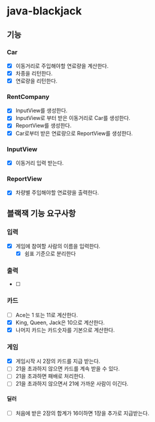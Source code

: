 # java-blackjack

## 기능

### Car
- [X] 이동거리로 주입해야할 연료량을 계산한다.
- [X] 차종을 리턴한다.
- [X] 연료량을 리턴한다.

### RentCompany
- [X] InputView를 생성한다.
- [X] InputView로 부터 받은 이동거리로 Car를 생성한다.
- [X] ReportView를 생성한다.
- [X] Car로부터 받은 연료량으로 ReportView를 생성한다.

### InputView
- [X] 이동거리 입력 받는다.

### ReportView
- [X] 차량별 주입해야할 연료량을 출력한다.


## 블랙잭 기능 요구사항

### 입력
- [x] 게임에 참여할 사람의 이름을 입력한다.
  - [x] 쉼표 기준으로 분리한다

### 출력
- [ ]

### 카드
- [ ] Ace는 1 또는 11로 계산한다.
- [x] King, Queen, Jack은 10으로 계산한다.
- [x] 나머지 카드는 카드숫자를 기본으로 계산한다.

### 게임
- [x] 게임시작 시 2장의 카드를 지급 받는다. 
- [ ] 21을 초과하지 않으면 카드를 계속 받을 수 있다.
- [ ] 21을 초과하면 패배로 처리한다.
- [ ] 21을 초과하지 않으면서 21에 가까운 사람이 이긴다.
#### 딜러
- [ ] 처음에 받은 2장의 합계가 16이하면 1장을 추가로 지급받는다. 

